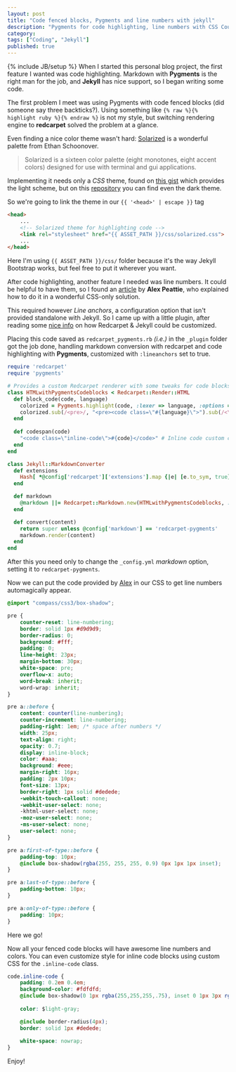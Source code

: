 ```yaml
---
layout: post
title: "Code fenced blocks, Pygments and line numbers with jekyll"
description: "Pygments for code highlighting, line numbers with CSS Counters and custom redcarpet plugin"
category: 
tags: ["Coding", "Jekyll"]
published: true
---
```


{% include JB/setup %}
When I started this personal blog project, the first feature I wanted was code highlighting. Markdown with **Pygments** is the right man for the job, and **Jekyll** has nice support, so I began writing some code.

The first problem I meet was using Pygments with code fenced blocks (did someone say three backticks?). Using something like `{% raw %}{% highlight ruby %}{% endraw %}` is not my style, but switching rendering engine to **redcarpet** solved the problem at a glance.

<!-- more -->
Even finding a nice color theme wasn't hard: [Solarized](http://ethanschoonover.com/solarized) is a wonderful palette from Ethan Schoonover.

> Solarized is a sixteen color palette (eight monotones, eight accent colors) designed for use with terminal and gui applications.

Implementing it needs only a _CSS_ theme, found on [this gist](https://gist.github.com/scotu/1272660) which provides the light scheme, but on this [repository](https://github.com/jrunning/github-solarized) you can find even the dark theme.

So we're going to link the theme in our `{{ '<head>' | escape }}` tag

```html
<head>
	...
    <!-- Solarized theme for highlighting code -->
	<link rel="stylesheet" href="{{ ASSET_PATH }}/css/solarized.css">
    ...
</head>
```

Here I'm using `{{ ASSET_PATH }}/css/` folder because it's the way Jekyll Bootstrap works, but feel free to put it wherever you want.

After code highlighting, another feature I needed was line numbers. It could be helpful to have them, so I found an [article](http://www.alexpeattie.com/blog/github-style-syntax-highlighting-with-pygments/) by **Alex Peattie**, who explained how to do it in a wonderful CSS-only solution. 

This required however *Line anchors*, a configuration option that isn't provided standalone with Jekyll. So I came up with a little plugin, after reading some [nice info](http://dev.af83.com/2012/02/27/howto-extend-the-redcarpet2-markdown-lib.html) on how Redcarpet & Jekyll could be customized.

Placing this code saved as `redcarpet_pygments.rb` _(i.e.)_ in the `_plugin` folder got the job done, handling markdown conversion with redcarpet and code highlighting with **Pygments**, customized with `:lineanchors` set to true.

```ruby
require 'redcarpet'
require 'pygments'

# Provides a custom Redcarpet renderer with some tweaks for code blocks.
class HTMLwithPygmentsCodeblocks < Redcarpet::Render::HTML
  def block_code(code, language)
    colorized = Pygments.highlight(code, :lexer => language, :options => {:lineanchors => "line"}) # Add lineanchors for line numbers
    colorized.sub(/<pre>/, "<pre><code class=\"#{language}\">").sub(/<\/pre>/, "</code></pre>")
  end
  
  def codespan(code)
    "<code class=\"inline-code\">#{code}</code>" # Inline code custom class
  end 
end

class Jekyll::MarkdownConverter
  def extensions
    Hash[ *@config['redcarpet']['extensions'].map {|e| [e.to_sym, true] }.flatten ]
  end

  def markdown
    @markdown ||= Redcarpet::Markdown.new(HTMLwithPygmentsCodeblocks, :fenced_code_blocks => true)
  end

  def convert(content)
    return super unless @config['markdown'] == 'redcarpet-pygments'
    markdown.render(content)
  end
end
```

After this you need only to change the `_config.yml` *markdown* option, setting it to `redcarpet-pygments`.

Now we can put the code provided by [Alex](http://www.alexpeattie.com/) in our CSS to get line numbers automagically appear.

```css
@import "compass/css3/box-shadow";

pre {
	counter-reset: line-numbering;
	border: solid 1px #d9d9d9;
	border-radius: 0;
	background: #fff;
	padding: 0;
	line-height: 23px;
	margin-bottom: 30px;
	white-space: pre;
	overflow-x: auto;
	word-break: inherit;
	word-wrap: inherit;
}

pre a::before {
	content: counter(line-numbering);
	counter-increment: line-numbering;
	padding-right: 1em; /* space after numbers */
	width: 25px;
	text-align: right;
	opacity: 0.7;
	display: inline-block;
	color: #aaa;
	background: #eee;
	margin-right: 16px;
	padding: 2px 10px;
	font-size: 13px;
	border-right: 1px solid #dedede;
	-webkit-touch-callout: none;
	-webkit-user-select: none;
	-khtml-user-select: none;
	-moz-user-select: none;
	-ms-user-select: none;
	user-select: none;
}

pre a:first-of-type::before {
	padding-top: 10px;
	@include box-shadow(rgba(255, 255, 255, 0.9) 0px 1px 1px inset);
}

pre a:last-of-type::before {
	padding-bottom: 10px;
}

pre a:only-of-type::before {
	padding: 10px;
}
```

Here we go!

Now all your fenced code blocks will have awesome line numbers and colors. You can even customize style for inline code blocks using custom CSS for the `.inline-code` class.

```css
code.inline-code {
	padding: 0.2em 0.4em;
	background-color: #fdfdfd;
	@include box-shadow(0 1px rgba(255,255,255,.75), inset 0 1px 3px rgba(0,0,0,.07));
    
	color: $light-gray;

	@include border-radius(4px);
    border: solid 1px #dedede;
    
    white-space: nowrap;
}
```

Enjoy!